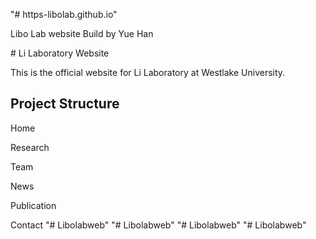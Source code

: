 "\# https-libolab.github.io"

Libo Lab website Build by Yue Han

\# Li Laboratory Website

This is the official website for Li Laboratory at Westlake University.

## Project Structure

Home

Research

Team

News

Publication

Contact
"# Libolabweb" 
"# Libolabweb" 
"# Libolabweb" 
"# Libolabweb" 
